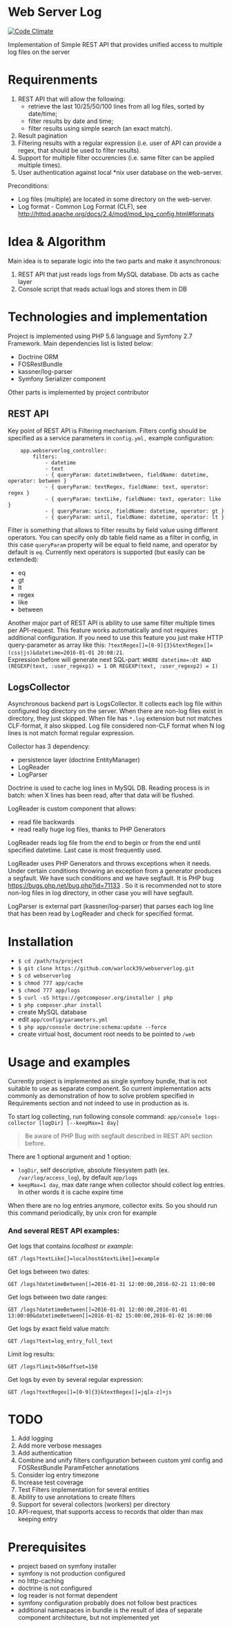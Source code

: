 # Web Server Log
[![Code Climate](https://codeclimate.com/github/warlock39/webserverlog/badges/gpa.svg)](https://codeclimate.com/github/warlock39/webserverlog)

Implementation of Simple REST API that provides unified access to multiple log files on the server

Requirenments
=====
1. REST API that will allow the following:
    - retrieve the last 10/25/50/100 lines from all log files, sorted by date/time;
    - filter results by date and time;
    - filter results using simple search (an exact match).
2. Result pagination
3. Filtering results with a regular expression (i.e. user of API can provide a regex, that should be used to filter results).
4. Support for multiple filter occurencies (i.e. same filter can be applied multiple times).
5. User authentication against local *nix user database on the web-server.
    
Preconditions:

- Log files (multiple) are located in some directory on the web-server.
- Log format - Common Log Format (CLF), see http://httpd.apache.org/docs/2.4/mod/mod_log_config.html#formats


Idea & Algorithm
=======
Main idea is to separate logic into the two parts and make it asynchronous:

1. REST API that just reads logs from MySQL database. Db acts as cache layer
2. Console script that reads actual logs and stores them in DB


Technologies and implementation
===
Project is implemented using PHP 5.6 language and Symfony 2.7 Framework. Main dependencies list is listed below:

- Doctrine ORM
- FOSRestBundle
- kassner/log-parser
- Symfony Serializer component

Other parts is implemented by project contributor


## REST API

Key point of REST API is Filtering mechanism.
Filters config should be specified as a service parameters in `config.yml,` example configuration:

```
    app.webserverlog_controller:
        filters:
            - datetime
            - text
            - { queryParam: datetimeBetween, fieldName: datetime, operator: between }
            - { queryParam: textRegex, fieldName: text, operator: regex }
            - { queryParam: textLike, fieldName: text, operator: like }
            - { queryParam: since, fieldName: datetime, operator: gt }
            - { queryParam: until, fieldName: datetime, operator: lt }
```

Filter is something that allows to filter results by field value using different operators.
You can specify only db table field name as a filter in config, in this case `queryParam` property will be equal to
field name, and operator by default is `eq`.
Currently next operators is supported (but easily can be extended):

- eq
- gt
- lt
- regex
- like
- between

Another major part of REST API is ability to use same filter multiple times per API-request. This feature works
automatically and not requires additional configuration. If you need to use this feature you just make HTTP
query-parameter as array like this:
 `?textRegex[]=[0-9]{3}&textRegex[]=(css|js)&datetime=2016-01-01 20:08:21`.  
Expression before will generate next SQL-part: 
`WHERE datetime=:dt AND (REGEXP(text, :user_regexp1) = 1 OR REGEXP(text, :user_regexp2) = 1)`

## LogsCollector

Asynchronous backend part is LogsCollector. It collects each log file within configured log directory on the server.
When there are non-log files exist in directory, they just skipped.
When file has `*.log` extension but not matches CLF-format, it also skipped. Log file considered non-CLF format when N
log lines is not match format regular expression. 

Collector has 3 dependency:

- persistence layer (doctrine EntityManager)
- LogReader
- LogParser

Doctrine is used to cache log lines in MySQL DB. Reading process is in batch: when X lines has been read, after that
data will be flushed. 

LogReader is custom component that allows:

- read file backwards
- read really huge log files, thanks to PHP Generators

LogReader reads log file from the end to begin or from the end until specified datetime. Last case is most frequently used.

LogReader uses PHP Generators and throws exceptions when it needs. Under certain conditions throwing an exception from
a generator produces a segfault. We have such conditions and we have segfault. 
It is PHP bug https://bugs.php.net/bug.php?id=71133 . So it is recommended not to store non-log files in log directory,
 in other case you will have segfault. 

LogParser is external part (kassner/log-parser) that parses each log line that has been read by LogReader
 and check for specified format. 



Installation
===

- `$ cd /path/to/project`
- `$ git clone https://github.com/warlock39/webserverlog.git`
- `$ cd webserverlog`
- `$ chmod 777 app/cache`
- `$ chmod 777 app/logs`
- `$ curl -sS https://getcomposer.org/installer | php`
- `$ php composer.phar install`
- create MySQL database
- edit `app/config/parameters.yml`
- `$ php app/console doctrine:schema:update --force`
- create virtual host, document root needs to be pointed to `/web`

Usage and examples
===

Currently project is implemented as single symfony bundle, that is not suitable to use as separate component. 
So current implementation acts commonly as demonstration of how to solve problem specified in Requirements section and 
not indeed to use in production as is.

To start log collecting, run following console command:
`app/console logs-collector [logDir] [--keepMax=1 day]`

> Be aware of PHP Bug with segfault described in REST API section before.

There are 1 optional argument and 1 option:

- `logDir`, self descriptive, absolute filesystem path (ex. `/var/log/access_log`), by default `app/logs`
- `keepMax=1 day`, max date range when collector should collect log entries. In other words it is cache expire time

When there are no log entries anymore, collector exits. So you should run this command periodically, by unix cron for example


### And several REST API examples:
Get logs that contains _localhost_ or _example_:

```
GET /logs?textLike[]=localhost&textLike[]=example
```

Get logs between two dates:
```
GET /logs?datetimeBetween[]=2016-01-31 12:00:00,2016-02-21 11:00:00
```

Get logs between two date ranges:
```
GET /logs?datetimeBetween[]=2016-01-01 12:00:00,2016-01-01 13:00:00&datetimeBetween[]=2016-01-02 15:00:00,2016-01-02 16:00:00
```

Get logs by exact field value match:
```
GET /logs?text=log_entry_full_text
```

Limit log results:
```
GET /logs?limit=50&offset=150
```

Get logs by even by several regular expression:
```
GET /logs?textRegex[]=[0-9]{3}&textRegex[]=jq[a-z]+js
```

TODO
===

1. Add logging
2. Add more verbose messages
3. Add authentication
4. Combine and unify filters configuration between custom yml config and FOSRestBundle ParamFetcher annotations
5. Consider log entry timezone 
6. Increase test coverage
7. Test Filters implementation for several entities
8. Ability to use annotations to create filters
9. Support for several collectors (workers) per directory
10. API-request, that supports access to records that older than max keeping entry

Prerequisites
===

- project based on symfony installer 
- symfony is not production configured
- no http-caching
- doctrine is not configured
- log reader is not format dependent
- symfony configuration probably does not follow best practices
- additional namespaces in bundle is the result of idea of separate component architecture, but not implemented yet

